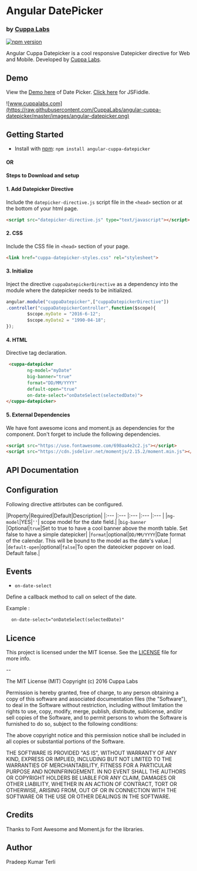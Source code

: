 # Angular DatePicker 
### by [Cuppa Labs](http://www.cuppalabs.com)
[![npm version](https://img.shields.io/npm/v/bootstrap.svg)](https://www.npmjs.com/package/cuppa-datepicker)

Angular Cuppa Datepicker is a cool responsive Datepicker directive for Web and Mobile. Developed by [Cuppa Labs](http://www.cuppalabs.com).

## Demo

View the [Demo here](https://cuppalabs.github.io/angular-cuppa-datepicker/) of Date Picker.
[Click here](https://jsfiddle.net/solomon301/s3hL05s6/) for JSFiddle.

![www.cuppalabs.com](https://raw.githubusercontent.com/CuppaLabs/angular-cuppa-datepicker/master/images/angular-datepicker.png)

## Getting Started
- Install with [npm](https://www.npmjs.com): `npm install angular-cuppa-datepicker`

#### 				OR
#### Steps to Download and setup
#### 1. Add Datepicker Directive
Include the `datepicker-directive.js` script file in the `<head>` section or at the bottom of your html page.
```html
<script src="datepicker-directive.js" type="text/javascript"></script>
```
#### 2. CSS
Include the CSS file in `<head>` section of your page.
```html
<link href="cuppa-datepicker-styles.css" rel="stylesheet">
```

#### 3. Initialize
Inject the directive `cuppaDatepickerDirective` as a dependency into the module where the datepicker needs to be initialized.

```js
angular.module("cuppaDatepicker",["cuppaDatepickerDirective"])
.controller("cuppaDatepickerController",function($scope){
        $scope.myDate = "2016-6-12";
        $scope.myDate2 = "1990-04-18";
});

```
#### 4. HTML
Directive tag declaration.
```html
 <cuppa-datepicker 
 		ng-model="myDate" 
		big-banner="true" 
		format="DD/MM/YYYY" 
		default-open="true"
		on-date-select="onDateSelect(selectedDate)">
</cuppa-datepicker>
```
#### 5. External Dependencies

We have font awesome icons and moment.js as dependencies for the component. Don't forget to include the following dependencies.

```html
<script src="https://use.fontawesome.com/698aa4e2c2.js"></script>
<script src="https://cdn.jsdelivr.net/momentjs/2.15.2/moment.min.js"></script>
```

## API Documentation

## Configuration

Following directive attirbutes can be configured.

|Property|Required|Default|Description|
|:--- |:--- |:--- |:--- |:--- |
|`ng-model`|YES|`''`| scope model for the date field.|
|`big-banner`   |Optional|`true`|Set to true to have a cool banner above the month table. Set false to have a simple datepicker|
|`format`|optional|`DD/MM/YYYY`|Date format of the calendar. This will be bound to the model as the date's value.|
|`default-open`|optional|`false`|To open the dateoicker popover on load. Default false.|


## Events

- `on-date-select`

Define a callback method to call on select of the date.

Example : 

```html
  on-date-select="onDateSelect(selectedDate)"
```

## Licence

This project is licensed under the MIT license. See the [LICENSE](LICENSE) file for more info.

--

The MIT License (MIT)
Copyright (c) 2016 Cuppa Labs

Permission is hereby granted, free of charge, to any person obtaining a copy
of this software and associated documentation files (the "Software"), to deal
in the Software without restriction, including without limitation the rights
to use, copy, modify, merge, publish, distribute, sublicense, and/or sell
copies of the Software, and to permit persons to whom the Software is
furnished to do so, subject to the following conditions:

The above copyright notice and this permission notice shall be included in
all copies or substantial portions of the Software.

THE SOFTWARE IS PROVIDED "AS IS", WITHOUT WARRANTY OF ANY KIND, EXPRESS OR
IMPLIED, INCLUDING BUT NOT LIMITED TO THE WARRANTIES OF MERCHANTABILITY,
FITNESS FOR A PARTICULAR PURPOSE AND NONINFRINGEMENT. IN NO EVENT SHALL THE
AUTHORS OR COPYRIGHT HOLDERS BE LIABLE FOR ANY CLAIM, DAMAGES OR OTHER
LIABILITY, WHETHER IN AN ACTION OF CONTRACT, TORT OR OTHERWISE, ARISING FROM,
OUT OF OR IN CONNECTION WITH THE SOFTWARE OR THE USE OR OTHER DEALINGS IN
THE SOFTWARE.

## Credits
Thanks to Font Awesome and Moment.js for the libraries.

## Author
Pradeep Kumar Terli
